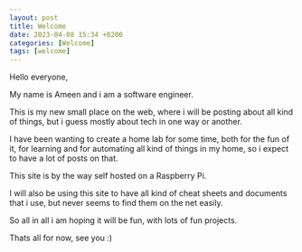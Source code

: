 ```yaml
---
layout: post
title: Welcome
date: 2023-04-08 15:34 +0200
categories: [Welcome]
tags: [welcome] 
---
```

Hello everyone,

My name is Ameen and i am a software engineer.

This is my new small place on the web, where i will be posting about all kind of things, but i guess mostly about tech in one way or another.

I have been wanting to create a home lab for some time, both for the fun of it, for learning and for automating all kind of things in my home, so i expect to have a lot of posts on that.

This site is by the way self hosted on a Raspberry Pi.

I will also be using this site to have all kind of cheat sheets and documents that i use, but never seems to find them on the net easily.

So all in all i am hoping it will be fun, with lots of fun projects.

Thats all for now, see you :)




